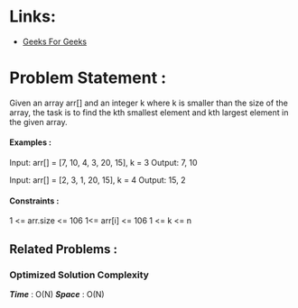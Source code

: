# Links:

- [Geeks For Geeks](https://www.geeksforgeeks.org/program-to-reverse-an-array/)

# Problem Statement :

Given an array arr[] and an integer k where k is smaller than the size of the array, the task is to find the kth smallest element and kth largest element in the given array.

#### Examples :

Input: arr[] = [7, 10, 4, 3, 20, 15], k = 3
Output:  7, 10


Input: arr[] = [2, 3, 1, 20, 15], k = 4 
Output: 15, 2

#### Constraints :

1 <= arr.size <= 106
1<= arr[i] <= 106
1 <= k <= n


## Related Problems :


### Optimized Solution Complexity

**_Time_** : O(N)
**_Space_** : O(N)